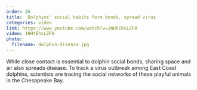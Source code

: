 ```yaml
---
order: 26
title:  Dolphins' social habits form bonds, spread virus
categories: video
link: https://www.youtube.com/watch?v=1NHtEhsLZF0
video: 1NHtEhsLZF0
photo:
  filename: dolphin-disease.jpg
---
```


While close contact is essential to dolphin social bonds, sharing space and air also spreads disease. To track a virus outbreak among East Coast dolphins, scientists are tracing the social networks of these playful animals in the Chesapeake Bay. 